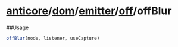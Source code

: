 # [anticore](../../../../../../#reference)/[dom](../../../#reference)/[emitter](../../#reference)/[off](../#reference)/<a name="reference">offBlur</a>

##Usage

```js
offBlur(node, listener, useCapture)
```